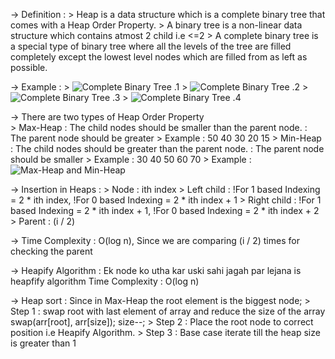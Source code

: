 -> Definition :
    > Heap is a data structure which is a complete binary tree that comes with a Heap Order Property.
    > A binary tree is a non-linear data structure which contains atmost 2 child i.e <=2
    > A complete binary tree is a special type of binary tree where all the levels of the tree are filled completely except the lowest level nodes which are filled from as left as possible.

-> Example :
    > ![Complete Binary Tree .1](https://scaler.com/topics/images/introduction-to-complete-binary-tree.webp)
    > ![Complete Binary Tree .2](https://miro.medium.com/v2/resize:fit:1200/1*CMGFtehu01ZEBgzHG71sMg.png)
    > ![Complete Binary Tree .3](https://encrypted-tbn0.gstatic.com/images?q=tbn:ANd9GcQHVkv-x0HpUSaGOcaTYQHqObco6dz6Z4ZlXbvopd4SxdPRFbjT3k3gxeznIEf8UkGVM3o&usqp=CAU)
    > ![Complete Binary Tree .4](https://www.baeldung.com/wp-content/uploads/sites/4/2020/09/full.png)

-> There are two types of Heap Order Property  
    > Max-Heap : The child nodes should be smaller than the parent node.
               : The parent node should be greater
        > Example :                 50
                                40      30
                            20      15
    > Min-Heap : The child nodes should be greater than the parent node.
               : The parent node should be smaller
        > Example :                 30
                                40      50
                            60      70
    > Example : ![Max-Heap and Min-Heap](https://media.geeksforgeeks.org/wp-content/cdn-uploads/20221220165711/MinHeapAndMaxHeap1.png)

-> Insertion in Heaps : 
    > Node : ith index
    > Left child : !For 1 based Indexing = 2 * ith index, !For 0 based Indexing = 2 * ith index + 1
    > Right child : !For 1 based Indexing = 2 * ith index + 1, !For 0 based Indexing = 2 * ith index + 2
    > Parent : (i / 2)

-> Time Complexity : O(log n), Since we are comparing (i / 2) times for checking the parent

-> Heapify Algorithm : 
    Ek node ko utha kar uski sahi jagah par lejana is heapfify algorithm
    Time Complexity : O(log n)

-> Heap sort : 
    Since in Max-Heap the root element is the biggest node;
    > Step 1 : swap root with last element of array and reduce the size of the array
        swap(arr[root], arr[size]);
            size--;
    > Step 2 : Place the root node to correct position i.e Heapify Algorithm.
    > Step 3 : Base case iterate till the heap size is greater than 1